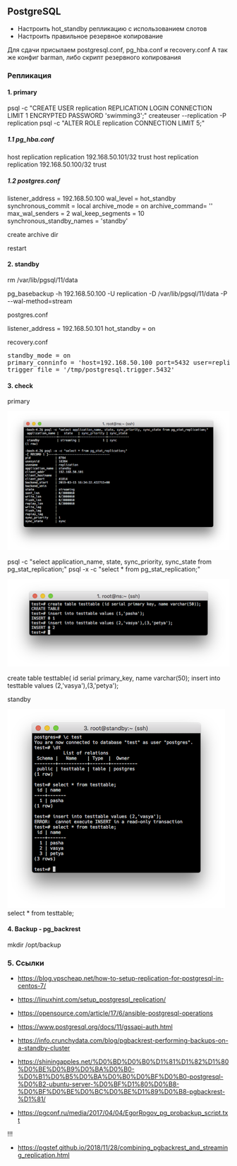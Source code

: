 ## PostgreSQL

- Настроить hot_standby репликацию с использованием слотов
- Настроить правильное резервное копирование

Для сдачи присылаем postgresql.conf, pg_hba.conf и recovery.conf
А так же конфиг barman, либо скрипт резервного копирования

### Репликация

#### 1. primary

psql -c "CREATE USER replication REPLICATION LOGIN CONNECTION LIMIT 1 ENCRYPTED PASSWORD 'swimming3';"
createuser --replication -P replication
psql -c "ALTER ROLE replication CONNECTION LIMIT 5;"

##### 1.1 pg_hba.conf

host	replication	replication	192.168.50.101/32	trust
host	replication	replication	192.168.50.100/32	trust

##### 1.2 postgres.conf

listener_address = 192.168.50.100
wal_level = hot_standby
synchronous_commit = local
archive_mode = on
archive_command= ''
max_wal_senders = 2
wal_keep_segments = 10
synchronous_standby_names = 'standby'

create archive dir

restart

#### 2. standby

rm /var/lib/pgsql/11/data

pg_basebackup -h 192.168.50.100 -U replication -D /var/lib/pgsql/11/data -P --wal-method=stream

postgres.conf

listener_address = 192.168.50.101
hot_standby = on

recovery.conf

<pre>
standby_mode = on
primary_conninfo = 'host=192.168.50.100 port=5432 user=replication password=swimming3 application_name=standby'
trigger_file = '/tmp/postgresql.trigger.5432'
</pre>

#### 3. check

primary

![](pic/pic01.png)

psql -c "select application_name, state, sync_priority, sync_state from pg_stat_replication;"
psql -x -c "select * from pg_stat_replication;"

![](pic/pic02.png)

create table testtable( id serial primary_key, name varchar(50);
insert into testtable values (2,'vasya'),(3,'petya');

standby

![](pic/pic03.png)
select * from testtable;

#### 4. Backup - pg_backrest

mkdir /opt/backup

### 5. Ссылки

- https://blog.vpscheap.net/how-to-setup-replication-for-postgresql-in-centos-7/
- https://linuxhint.com/setup_postgresql_replication/
- https://opensource.com/article/17/6/ansible-postgresql-operations
- https://www.postgresql.org/docs/11/gssapi-auth.html

- https://info.crunchydata.com/blog/pgbackrest-performing-backups-on-a-standby-cluster
- https://shiningapples.net/%D0%BD%D0%B0%D1%81%D1%82%D1%80%D0%BE%D0%B9%D0%BA%D0%B0-%D0%B1%D0%B5%D0%BA%D0%B0%D0%BF%D0%B0-postgresql-%D0%B2-ubuntu-server-%D0%BF%D1%80%D0%B8-%D0%BF%D0%BE%D0%BC%D0%BE%D1%89%D0%B8-pgbackrest-%D1%81/

- https://pgconf.ru/media/2017/04/04/EgorRogov_pg_probackup_script.txt

!!!
- https://pgstef.github.io/2018/11/28/combining_pgbackrest_and_streaming_replication.html